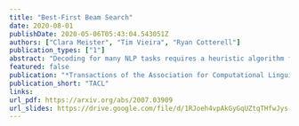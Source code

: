 ```yaml
---
title: "Best-First Beam Search"
date: 2020-08-01
publishDate: 2020-05-06T05:43:04.543051Z
authors: ["Clara Meister", "Tim Vieira", "Ryan Cotterell"]
publication_types: ["1"]
abstract: "Decoding for many NLP tasks requires a heuristic algorithm for approximating exact search since the full search space is often intractable if not simply too large to traverse efficiently. The default algorithm for this job is beam search--a pruned version of breadth-first search--which in practice, returns better results than exact inference due to beneficial search bias. In this work, we show that standard beam search is a computationally inefficient choice for many decoding tasks; specifically, when the scoring function is a monotonic function in sequence length, other search algorithms can be used to reduce the number of calls to the scoring function (e.g., a neural network), which is often the bottleneck computation. We propose best-first beam search, an algorithm that provably returns the same set of results as standard beam search, albeit in the minimum number of scoring function calls to guarantee optimality (modulo beam size).  We show that best-first beam search can be used with length normalization and mutual information decoding, among other rescoring functions.  Lastly, we propose a memory-reduced variant of best-first beam search, which has a similar search bias in terms of downstream performance, but runs in a fraction of the time."
featured: false
publication: "*Transactions of the Association for Computational Linguistics*"
publication_short: "TACL"
links:
url_pdf: https://arxiv.org/abs/2007.03909
url_slides: https://drive.google.com/file/d/1RJoeh4vpAkGyGqUZtqTHfwJys-wxl8z_/view?usp=sharing
---
```


